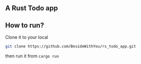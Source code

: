 ## A Rust Todo app

## How to run?

Clone it to your local

```bash
git clone https://github.com/BesideWithYou/rs_todo_app.git
```

then run it from `cargo run `
